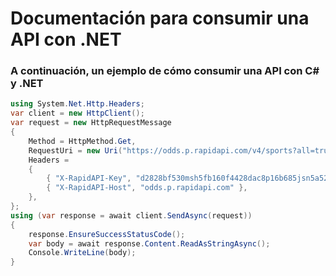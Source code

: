 # Documentación para consumir una API con .NET

### A continuación, un ejemplo de cómo consumir una API con C# y .NET

```csharp
using System.Net.Http.Headers;
var client = new HttpClient();
var request = new HttpRequestMessage
{
	Method = HttpMethod.Get,
	RequestUri = new Uri("https://odds.p.rapidapi.com/v4/sports?all=true"),
	Headers =
	{
		{ "X-RapidAPI-Key", "d2828bf530msh5fb160f4428dac8p16b685jsn5a52b93102a8" },
		{ "X-RapidAPI-Host", "odds.p.rapidapi.com" },
	},
};
using (var response = await client.SendAsync(request))
{
	response.EnsureSuccessStatusCode();
	var body = await response.Content.ReadAsStringAsync();
	Console.WriteLine(body);
}
```
